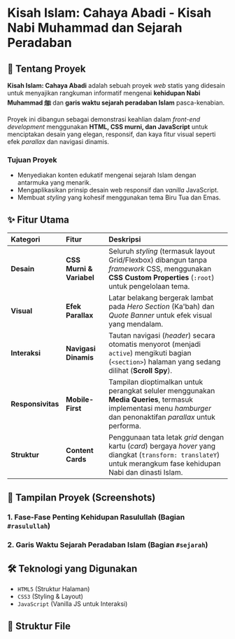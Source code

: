 # Kisah Islam: Cahaya Abadi - Kisah Nabi Muhammad dan Sejarah Peradaban

## 🌟 Tentang Proyek

**Kisah Islam: Cahaya Abadi** adalah sebuah proyek *web* statis yang didesain untuk menyajikan rangkuman informatif mengenai **kehidupan Nabi Muhammad ﷺ** dan **garis waktu sejarah peradaban Islam** pasca-kenabian.

Proyek ini dibangun sebagai demonstrasi keahlian dalam *front-end development* menggunakan **HTML, CSS murni, dan JavaScript** untuk menciptakan desain yang elegan, responsif, dan kaya fitur visual seperti efek *parallax* dan navigasi dinamis.

### Tujuan Proyek

* Menyediakan konten edukatif mengenai sejarah Islam dengan antarmuka yang menarik.
* Mengaplikasikan prinsip desain web responsif dan *vanilla* JavaScript.
* Membuat *styling* yang kohesif menggunakan tema Biru Tua dan Emas.

## ✨ Fitur Utama

| Kategori | Fitur | Deskripsi |
| :--- | :--- | :--- |
| **Desain** | **CSS Murni & Variabel** | Seluruh *styling* (termasuk layout Grid/Flexbox) dibangun tanpa *framework* CSS, menggunakan **CSS Custom Properties** (`:root`) untuk pengelolaan tema. |
| **Visual** | **Efek Parallax** | Latar belakang bergerak lambat pada *Hero Section* (Ka'bah) dan *Quote Banner* untuk efek visual yang mendalam. |
| **Interaksi** | **Navigasi Dinamis** | Tautan navigasi (*header*) secara otomatis menyorot (menjadi `active`) mengikuti bagian (`<section>`) halaman yang sedang dilihat (**Scroll Spy**). |
| **Responsivitas** | **Mobile-First** | Tampilan dioptimalkan untuk perangkat seluler menggunakan **Media Queries**, termasuk implementasi menu *hamburger* dan penonaktifan *parallax* untuk performa. |
| **Struktur** | **Content Cards** | Penggunaan tata letak *grid* dengan kartu (*card*) bergaya *hover* yang diangkat (`transform: translateY`) untuk merangkum fase kehidupan Nabi dan dinasti Islam. |

## 🚀 Tampilan Proyek (Screenshots)

### 1. Fase-Fase Penting Kehidupan Rasulullah (Bagian `#rasulullah`)

### 2. Garis Waktu Sejarah Peradaban Islam (Bagian `#sejarah`)

## 🛠️ Teknologi yang Digunakan

* `HTML5` (Struktur Halaman)
* `CSS3` (Styling & Layout)
* `JavaScript` (Vanilla JS untuk Interaksi)

## 📁 Struktur File
